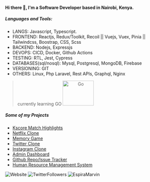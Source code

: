 #### Hi there 👋, I'm a Software Developer based in Nairobi, Kenya.

##### Languages and Tools: 
- LANGS: Javascript, Typescript.
- FRONTEND: Reactjs, Redux/Toolkit, Recoil || Vuejs, Vuex, Pinia || Tailwindcss, Boostrap, CSS, Scss
- BACKEND: Nodejs, Expressjs
- DEVOPS: CICD, Docker, Github Actions
- TESTING: RTL, Jest, Cypress
- DATABASES(sql/nosql): Mysql, Postgresql, MongoDB, Firebase
- VERSIONING: GIT
- OTHERS: Linux, Php Laravel, Rest APIs, Graphql, Nginx

 > currently learning GO
> <img src="https://encrypted-tbn0.gstatic.com/images?q=tbn:ANd9GcTxyoCFVAdHZoR1goNVeZUXYVkezcYAb-mEkg&usqp=CAU" alt="Go" style="width:100px; height: 80px; text-align: center"/>

##### Some of my Projects
- [Kscore Match Highlights](https://kscore.netlify.app)
- [Netflix Clone](http://netflix-fakeflix.vercel.app/)
- [Memory Game](https://magicmemorygame.netlify.app/)
- [Twitter Clone](https://twitter-clone-ten.vercel.app)
- [Instagram Clone](https://quasargram-96646.web.app)
- [Admin Dashboard](https://quasar-admin-site.netlify.app)
- [Github Repo/Issue Tracker ](https://test-graphql.netlify.app)
- [Human Resource Management System](https://hr-management-system.herokuapp.com)


[comment]: <> (This is a comment, it will not be included)
 
[comment]: <> (<summary>:zap: GitHub Stats</summary>)

[comment]: <> (<img align="left" alt="Espira Marvin's GitHub Stats" src="https://github-readme-stats.vercel.app/api?username=EspiraMarvin&show_icons=true&hide_border=true" />)

<div>
<img src="https://img.shields.io/website?label=EspiraMarvin.com&style=for-the-badge&url=https%3A%2F%2Fcodestackr.com&style=flat" alt="Website" />
<img src="https://img.shields.io/twitter/follow/marvin_espira?color=1DA1F2&logo=twitter&style=for-the-badge&style=flat" alt="TwitterFollowers" />
<img src="https://komarev.com/ghpvc/?username=EspiraMarvin&label=Profile%20views&color=0e75b6&style=flat" alt="EspiraMarvin" />
</div>

[website]: https://espiramarvin.netlify.app
[twitter]: https://twitter.com/marvin_espira
[instagram]: https://instagram.com/t_b.a.g/
[linkedin]: https://www.linkedin.com/in/marvin-espira-192348153/
